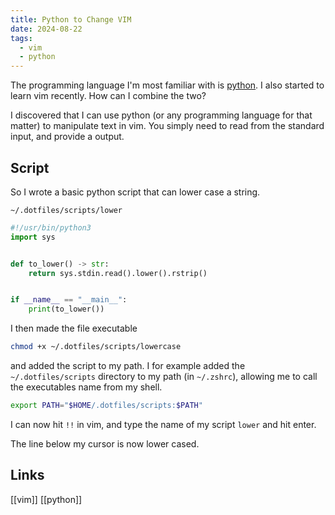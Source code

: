 ```yaml
---
title: Python to Change VIM 
date: 2024-08-22
tags:
  - vim
  - python
---
```


The programming language I'm most familiar with is [python](https://python.org). I also started to learn vim recently. How can I combine the two?

I discovered that I can use python (or any programming language for that matter) to manipulate text in vim. You simply need to read from the standard input, and provide a output.

## Script

So I wrote a basic python script that can lower case a string. 

`~/.dotfiles/scripts/lower`

```python
#!/usr/bin/python3
import sys


def to_lower() -> str:
    return sys.stdin.read().lower().rstrip()


if __name__ == "__main__":
    print(to_lower())
```

I then made the file executable

```bash
chmod +x ~/.dotfiles/scripts/lowercase
```

and added the script to my path. I for example added the `~/.dotfiles/scripts` directory to my path (in `~/.zshrc`), allowing me to call the executables name from my shell.

```bash
export PATH="$HOME/.dotfiles/scripts:$PATH"
```

I can now hit `!!` in vim, and type the name of my script `lower` and hit enter.

The line below my cursor is now lower cased.

## Links

[[vim]] [[python]]
